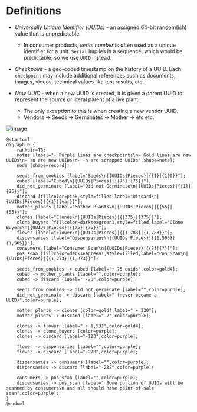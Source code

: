 
# Definitions

- *Universally Unique Identifier (UUIDs)* - an assigned 64-bit random(ish) value that is unpredictable. 
    - In consumer products, *serial number* is often used as a unique identifier for a unit. `Serial` implies in a sequence, which would be predictable, so we use `UUID` instead.

- *Checkpoint* - a geo-coded timestamp on the history of a UUID. Each `checkpoint` may include additional references such as documents, images, videos, technical values like test results, etc. 

- *New UUID* - when a new UUID is created, it is given a parent UUID to represent the source or literal parent of a live plant. 
    - The only exception to this is when creating a new vendor UUID.
    - Vendors -> Seeds -> Germinates -> Mother -> etc etc.

![image](https://user-images.githubusercontent.com/32852271/149630317-d3c9ece5-e389-42ca-b0b8-619a1276fb0c.png)

```
@startuml
digraph G {
    rankdir=TB;
    notes [label="- Purple lines are checkpoints\n- Gold lines are new UUIDs\n- +n are new UUIDs\n- -n are scrapped UUIDs",shape=note];
    node [shape=record];

    seeds_from_cookies [label="Seeds\n|{UUIDs|Pieces}|{{1}|{100}}"];
    cubed [label="Cubed\n|{UUIDs|Pieces}|{{75}|{75}}"];
    did_not_germinate [label="Did not Germinate\n|{UUIDs|Pieces}|{{1}|{25}}"];
    discard [fillcolor=pink,style=filled,label="Discard\n|{UUIDs|Pieces}|{{1}|{var}}"];
    mother_plants [label="Mother Plants\n|{UUIDs|Pieces}|{{55}|{55}}"];
    clones [label="Clones\n|{UUIDs|Pieces}|{{375}|{375}}"];
    clone_buyers [fillcolor=darkseagreen1,style=filled,label="Clone Buyers\n|{UUIDs|Pieces}|{{75}|{75}}"];
    flower [label="Flower\n|{UUIDs|Pieces}|{{1,783}|{1,783}}"];
    dispensaries [label="Dispensaries\n|{UUIDs|Pieces}|{{1,505}|{1,505}}"];
    consumers [label="Consumer Scan\n|{UUIDs|Pieces}|{{?}|{?}}"];
    pos_scan [fillcolor=darkseagreen1,style=filled,label="PoS Scan\n|{UUIDs|Pieces}|{{1,273}|{1,273}}"];

    seeds_from_cookies -> cubed [label="+ 75 uuids",color=gold4];
    cubed -> mother_plants [label="",color=purple];
    cubed -> discard [label=" -20",color=purple];

    seeds_from_cookies -> did_not_germinate [label="",color=purple];
    did_not_germinate -> discard [label=" (never became a UUID)",color=purple];

    mother_plants -> clones [color=gold4,label=" + 320"];
    mother_plants -> discard [label="-7",color=purple];

    clones -> flower [label=" + 1,531",color=gold4];
    clones -> clone_buyers [color=purple];
    clones -> discard [label="-123",color=purple];

    flower -> dispensaries [label="",color=purple];
    flower -> discard [label="-278",color=purple];

    dispensaries -> consumers [label="",color=purple];
    dispensaries -> discard [label="-232",color=purple];

    consumers -> pos_scan [label="",color=purple];
    dispensaries -> pos_scan [label=" Some portion of UUIDs will be scanned by consumers\n and all should have point-of-sale scan",color=purple];
}
@enduml
```